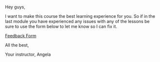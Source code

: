 <p>Hey guys,</p><p>I want to make this course the best learning experience for you. So if in the last module you have experienced any issues with any of the lessons be sure to use the form below to let me know so I can fix it. </p><p><a href="https://airtable.com/shrKzuEx3Wds2Ih67?prefill_Module=Section%203:%20I%20Am%20Rich%20-%20How%20to%20Create%20Flutter%20Apps%20From%20Scratch" rel="noopener noreferrer" target="_blank">Feedback Form</a></p><p>All the best,</p><p>Your instructor, Angela</p>